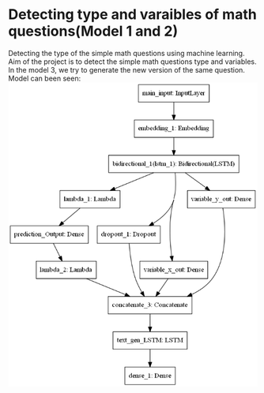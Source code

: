 # Detecting type and varaibles of math questions(Model 1 and 2)
Detecting the type of the simple math questions using machine learning. Aim of the project is to detect the simple math questions type and variables. In the model 3, we try to generate the new version of the same question. Model can been seen:
![alt text](https://github.com/AhmedMIS/ml1/blob/master/3.png)
